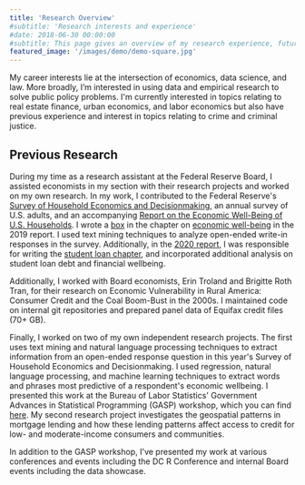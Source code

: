 ```yaml
---
title: 'Research Overview'
#subtitle: 'Research interests and experience'
#date: 2018-06-30 00:00:00
#subtitle: This page gives an overview of my research experience, future research interests, and applications to policy.
featured_image: '/images/demo/demo-square.jpg'
---
```

My career interests lie at the intersection of economics, data science, and law. More broadly, I’m interested in using data and empirical research to solve public policy problems. I'm currently interested in topics relating to real estate finance, urban economics, and labor economics but also have previous experience and interest in topics relating to crime and criminal justice.

## Previous Research

During my time as a research assistant at the Federal Reserve Board, I assisted economists in my section with their research projects and worked on my own research. In my work, I contributed to the Federal Reserve's [Survey of Household Economics and Decisionmaking](https://www.federalreserve.gov/consumerscommunities/shed.htm), an annual survey of U.S. adults, and an accompanying [Report on the Economic Well-Being of U.S. Households](https://www.federalreserve.gov/publications/files/2018-report-economic-well-being-us-households-201905.pdf). I wrote a [box](https://www.federalreserve.gov/publications/2019-economic-well-being-of-us-households-in-2018-economic-well-being.htm#xbox1-textanalysisofself-assessedwel-49224777) in the chapter on [economic well-being](https://www.federalreserve.gov/publications/2019-economic-well-being-of-us-households-in-2018-economic-well-being.htm) in the 2019 report. I used text mining techniques to analyze open-ended write-in responses in the survey. Additionally, in the [2020 report](https://www.federalreserve.gov/publications/2019-economic-well-being-of-us-households-in-2018-economic-well-being.htm), I was responsible for writing the [student loan chapter](https://www.federalreserve.gov/publications/2020-economic-well-being-of-us-households-in-2019-student-loans-other-education-debt.htm), and incorporated additional analysis on student loan debt and financial wellbeing.

Additionally, I worked with Board economists, Erin Troland and Brigitte Roth Tran, for their research on Economic Vulnerability in Rural America: Consumer Credit and the Coal Boom-Bust in the 2000s. I maintained code on internal git repositories and prepared panel data of Equifax credit files (70+ GB).

Finally, I worked on two of my own independent research projects. The first uses text mining and natural language processing techniques to extract information from an open-ended response question in this year's Survey of Household Economics and Decisionmaking. I used regression, natural language processing, and machine learning techniques to extract words and phrases most predictive of a respondent's economic wellbeing. I presented this work at the Bureau of Labor Statistics' Government Advances in Statistical Programming (GASP) workshop, which you can find [here](). My second research project investigates the geospatial patterns in mortgage lending and how these lending patterns affect access to credit for low- and moderate-income consumers and communities.

In addition to the GASP workshop, I've presented my work at various conferences and events including the DC R Conference and internal Board events including the data showcase.
